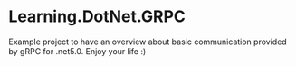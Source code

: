 # Learning.DotNet.GRPC

Example project to have an overview about basic communication provided by gRPC for .net5.0. 
Enjoy your life :)
